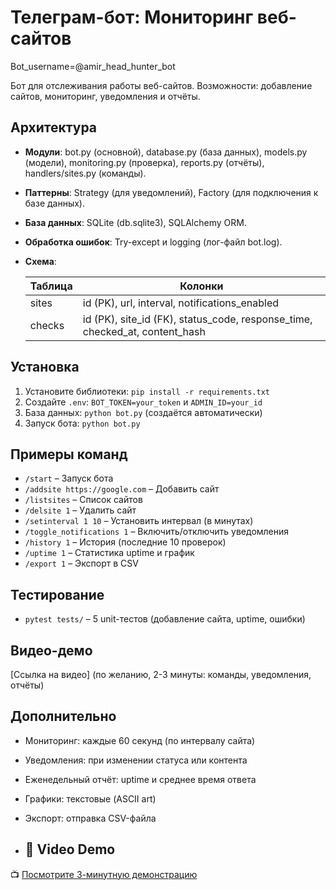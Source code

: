 # Телеграм-бот: Мониторинг веб-сайтов

Bot_username=@amir_head_hunter_bot

Бот для отслеживания работы веб-сайтов. Возможности: добавление сайтов, мониторинг, уведомления и отчёты.

## Архитектура

* **Модули**: bot.py (основной), database.py (база данных), models.py (модели), monitoring.py (проверка), reports.py (отчёты), handlers/sites.py (команды).
* **Паттерны**: Strategy (для уведомлений), Factory (для подключения к базе данных).
* **База данных**: SQLite (db.sqlite3), SQLAlchemy ORM.
* **Обработка ошибок**: Try-except и logging (лог-файл bot.log).
* **Схема**:

  | Таблица | Колонки                                                                          |
  | ------- | -------------------------------------------------------------------------------- |
  | sites   | id (PK), url, interval, notifications\_enabled                                   |
  | checks  | id (PK), site\_id (FK), status\_code, response\_time, checked\_at, content\_hash |

## Установка

1. Установите библиотеки: `pip install -r requirements.txt`
2. Создайте `.env`: `BOT_TOKEN=your_token` и `ADMIN_ID=your_id`
3. База данных: `python bot.py` (создаётся автоматически)
4. Запуск бота: `python bot.py`

## Примеры команд

* `/start` – Запуск бота
* `/addsite https://google.com` – Добавить сайт
* `/listsites` – Список сайтов
* `/delsite 1` – Удалить сайт
* `/setinterval 1 10` – Установить интервал (в минутах)
* `/toggle_notifications 1` – Включить/отключить уведомления
* `/history 1` – История (последние 10 проверок)
* `/uptime 1` – Статистика uptime и график
* `/export 1` – Экспорт в CSV

## Тестирование

* `pytest tests/` – 5 unit-тестов (добавление сайта, uptime, ошибки)

## Видео-демо

\[Ссылка на видео] (по желанию, 2-3 минуты: команды, уведомления, отчёты)

## Дополнительно

* Мониторинг: каждые 60 секунд (по интервалу сайта)
* Уведомления: при изменении статуса или контента
* Еженедельный отчёт: uptime и среднее время ответа
* Графики: текстовые (ASCII art)
* Экспорт: отправка CSV-файла

* ## 🎥 Video Demo
📺 [Посмотрите 3-минутную демонстрацию](https://drive.google.com/file/d/1FuS4H0Zp1T8xm65qFaOPq1zzd--z3uF6/view?usp=drive_link)


